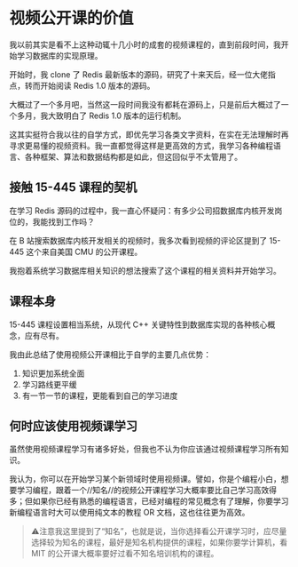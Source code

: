 # 视频公开课的价值

我以前其实是看不上这种动辄十几小时的成套的视频课程的，直到前段时间，我开始学习数据库的实现原理。

开始时，我 clone 了 Redis 最新版本的源码，研究了十来天后，经一位大佬指点，转而开始阅读 Redis 1.0 版本的源码。

大概过了一个多月吧，当然这一段时间我没有都耗在源码上，只是前后大概过了一个多月，我大致明白了 Redis 1.0 版本的运行机制。

这其实挺符合我以往的自学方式，即优先学习各类文字资料，在实在无法理解时再寻求更易懂的视频资料。我一直都觉得这样是更高效的方式，我学习各种编程语言、各种框架、算法和数据结构都是如此，但这回似乎不太管用了。

## 接触 15-445 课程的契机

在学习 Redis 源码的过程中，我一直心怀疑问：有多少公司招数据库内核开发岗位的，我能找到工作吗？

在 B 站搜索数据库内核开发相关的视频时，我多次看到视频的评论区提到了 15-445 这个来自美国 CMU 的公开课程。 

我抱着系统学习数据库相关知识的想法搜索了这个课程的相关资料并开始学习。

## 课程本身

15-445 课程设置相当系统，从现代 C++ 关键特性到数据库实现的各种核心概念，应有尽有。

我由此总结了使用视频公开课相比于自学的主要几点优势：
1. 知识更加系统全面
2. 学习路线更平缓
3. 有一节一节的课程，更能看到自己的学习进度

## 何时应该使用视频课学习

虽然使用视频课程学习有诸多好处，但我也不认为你应该通过视频课程学习所有知识。

我认为，你可以在开始学习某个新领域时使用视频课。譬如，你是个编程小白，想要学习编程，跟着一个//知名//的视频公开课程学习大概率要比自己学习高效得多；但如果你已经有熟悉的编程语言，已经对编程的常见概念有了理解，你要学习新编程语言时大可以使用纯文本的教程 OR 文档，这也往往更为高效。

> ⚠️注意我这里提到了“知名”，也就是说，当你选择看公开课学习时，应尽量选择较为知名的课程，最好是知名机构提供的课程，如果你要学计算机，看 MIT 的公开课大概率要好过看不知名培训机构的课程。
